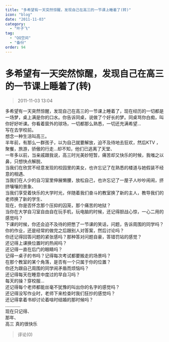 ```yaml
---
title: "多希望有一天突然惊醒，发现自己在高三的一节课上睡着了(转)"
icon: "blog"
date: "2011-11-03"
category:
  - "叶子飞"
tag:
  - "QQ空间"
  - "备份"
order: 94
---
```

# 多希望有一天突然惊醒，发现自己在高三的一节课上睡着了(转)
> 2011-11-03 13:04


  
多希望有一天突然惊醒，发现自己在高三的一节课上睡着了，现在经历的一切都是一场梦，桌上满是你的口水。你告诉同桌，说做了个好长的梦。同桌骂你白痴，叫你好好听课。你看着窗外的球场，一切都那么熟悉，一切还充满希望...  
写在去学校前。  
想念一种生活叫高三。  
半年前，有那么一群孩子，以为自己就要解放，迫不及待地去狂欢，然后KTV ，聚餐，旅游，骄傲的行走…却不知，他们已逃离了天堂、  
一年多以前，当亲戚跟我说，高三时光美妙短暂，痛苦却又快乐的时候，我嗤之以鼻，只想快点解脱、  
当我们在欣赏不经意发现的校园里的美女，也许忘记了在熟悉的楼道与她假装不经意的相遇、  
当我们在人少的自习室里伸展懒腰，放松自己，也许忘记了一屋子人吵吵闹闹，挤挤嚷嚷的景象、  
当我们享受着快乐的大学时光，伴随着我们奋斗的教室换了新的主人，教导我们的老师换了新的学生、  
现在，你是否怀念那个压抑的囚笼，那个痛苦的地狱？  
当你在大学自习室自由自在玩手机，玩电脑的时候，还记得胆战心惊，一心二用的感觉吗？  
下课的时候，你还会迫不及待的把憋了一节课的笑话，问题，告诉周围的同学吗？  
你的作业，还是经常的做完之后跟别人对答案，然后讨论吗？  
你还记得回答问题的紧张感吗？那种答对问题自豪，答错罚站的感觉？  
还记得上课换位置时的热闹吗？  
还记得一直在后门的眼睛吗？  
记得一桌子的书吗？记得每次考试都要搬走的场景吗？  
在那个教室的某个角落，是否有一个只属于你的位置？  
你还为跟自己周围的同学闹矛盾而烦恼吗？  
还记得每天在睡意中度过的早自习吗？  
每天的操？穿校服…  
还记得每个老师都能丝毫不犹豫的叫出你的名字的感觉吗？  
还记得没写作业时，老师下来检查时我们狂抄的感觉吗？  
还记得拿着书却讨论着啥时结婚的那时候吗？  
…………  
现在只记得、  
那年、  
高三 真的很快乐
> 评论(0)

